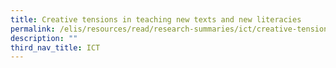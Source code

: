 ```yaml
---
title: Creative tensions in teaching new texts and new literacies
permalink: /elis/resources/read/research-summaries/ict/creative-tensions-in-teaching-new-texts-new-literacies/
description: ""
third_nav_title: ICT
---
```

